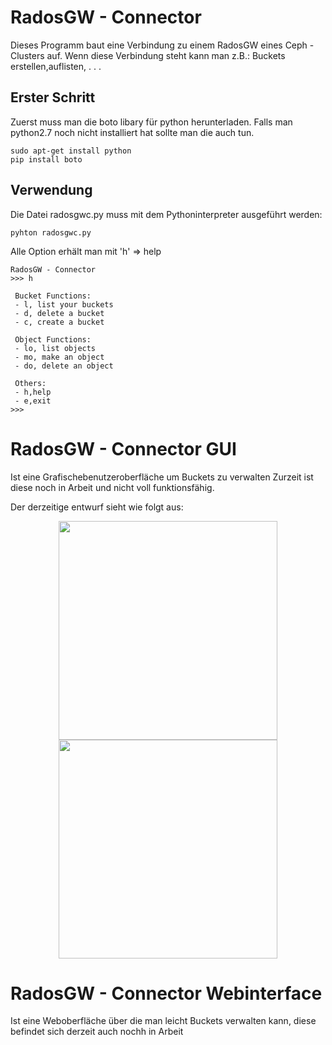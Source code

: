 # RadosGW - Connector


Dieses Programm baut eine Verbindung zu einem RadosGW eines Ceph - Clusters
auf. Wenn diese Verbindung steht kann man z.B.: Buckets erstellen,auflisten, . . .  

## Erster Schritt

Zuerst muss man die boto libary für python herunterladen.
Falls man python2.7 noch nicht installiert hat sollte man die auch tun. 

```
sudo apt-get install python
pip install boto

```
## Verwendung
Die Datei radosgwc.py muss mit dem Pythoninterpreter ausgeführt werden: 

```
pyhton radosgwc.py
```
Alle Option erhält man mit 'h' => help

```
RadosGW - Connector
>>> h

 Bucket Functions:
 - l, list your buckets
 - d, delete a bucket
 - c, create a bucket

 Object Functions:
 - lo, list objects
 - mo, make an object
 - do, delete an object

 Others:
 - h,help
 - e,exit
>>>
```
# RadosGW - Connector GUI

Ist eine Grafischebenutzeroberfläche um Buckets zu verwalten 
Zurzeit ist diese noch in Arbeit und nicht voll funktionsfähig. 

Der derzeitige entwurf sieht wie folgt aus:

<p align="center">
  <img src="icon/GUI.PNG" width="350"/>
  <img src="icon/GUI.PNG" width="350"/>
</p>

# RadosGW - Connector Webinterface

Ist eine Weboberfläche über die man leicht Buckets verwalten kann, diese befindet 
sich derzeit auch nochh in Arbeit